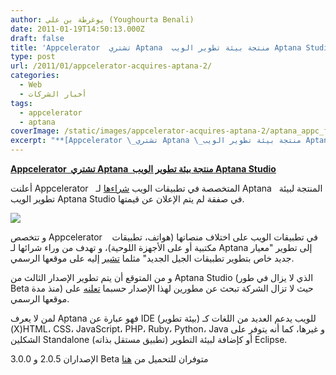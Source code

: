 ```yaml
---
author: يوغرطة بن علي (Youghourta Benali)
date: 2011-01-19T14:50:13.000Z
draft: false
title: 'Appcelerator  تشتري Aptana  منتجة بيئة تطوير الويب Aptana Studio '
type: post
url: /2011/01/appcelerator-acquires-aptana-2/
categories:
  - Web
  - أخبار الشركات
tags:
  - appcelerator
  - aptana
coverImage: /static/images/appcelerator-acquires-aptana-2/aptana_appc_frontpage_image.png
excerpt: "**[Appcelerator \_تشتري Aptana \_منتجة بيئة تطوير الويب Aptana Studio](https://www.it-scoop.com/2011/01/appcelerator-acquires-aptana/)**\n\nأعلنت Appcelerator \_\_المتخصصة في تطبيقات الويب [شراءها](http://www.appcelerator.com/appcelerator-acquires-aptana/) لـ Aptana \_\_المنتجة لبيئة تطوير الويب Aptana Studio في صفقة لم يتم الإعلان عن قيمتها.\n\n\n\nو تتخصص Appcelerator \_\_\_في تطبيقات الويب على اختلاف منصاتها (هواتف، تطبيقات"
---
```

**[Appcelerator  تشتري Aptana  منتجة بيئة تطوير الويب Aptana Studio](https://www.it-scoop.com/2011/01/appcelerator-acquires-aptana/)**

أعلنت Appcelerator   المتخصصة في تطبيقات الويب [شراءها](http://www.appcelerator.com/appcelerator-acquires-aptana/) لـ Aptana   المنتجة لبيئة تطوير الويب Aptana Studio في صفقة لم يتم الإعلان عن قيمتها.

![](/static/images/appcelerator-acquires-aptana-2/aptana_appc_frontpage_image.png)

و تتخصص Appcelerator    في تطبيقات الويب على اختلاف منصاتها (هواتف، تطبيقات مكتبية أو على الأجهزة اللوحية)، و تهدف من وراء شرائها لـ Aptana إلى تطوير "معيار جديد خاص بتطوير تطبيقات الجيل الجديد" مثلما [تشير](http://www.appcelerator.com/appcelerator-acquires-aptana/) إليه على موقعها الرسمي.

و من المتوقع أن يتم تطوير الإصدار الثالث من Aptana Studio (الذي لا يزال في طور Beta منذ مدة) حيث لا تزال الشركة تبحث عن مطورين لهذا الإصدار حسبما [تعلنه](http://www.aptana.com/) على موقعها الرسمي.

لمن لا يعرف Aptana فهو عبارة عن IDE (بيئة تطوير) للويب يدعم العديد من اللغات كـ (X)HTML، CSS، JavaScript، PHP، Ruby، Python، Java و غيرها، كما أنه يتوفر على الشكلين Standalone (تطبيق مستقل بذاته) أو كإضافة لبيئة التطوير Eclipse.

الإصداران 2.0.5 و 3.0.0 Beta متوفران للتحميل من [هنا](http://www.aptana.com/)
